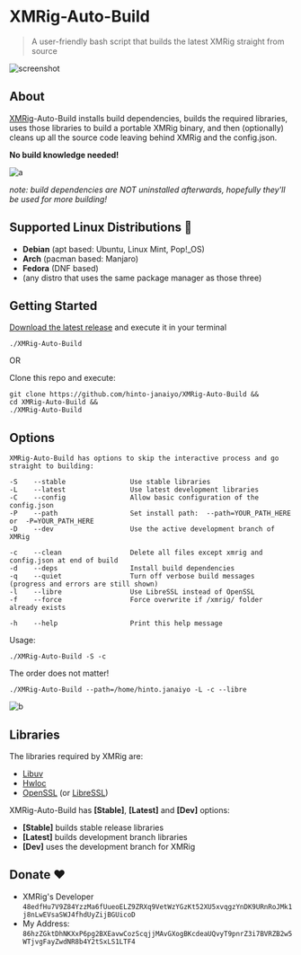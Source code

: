 # XMRig-Auto-Build
>A user-friendly bash script that builds the latest XMRig straight from source

![screenshot](https://i.ibb.co/vHsyZWw/XMRig-Auto-Build.png)

## About 
[XMRig](https://github.com/xmrig/xmrig)-Auto-Build installs build dependencies, builds the required libraries, uses those libraries to build a portable XMRig binary, and then (optionally) cleans up all the source code leaving behind XMRig and the config.json.

**No build knowledge needed!**

![a](https://i.ibb.co/WDvhDX3/a.gif)

*note: build dependencies are NOT uninstalled afterwards, hopefully they'll be used for more building!*

## Supported Linux Distributions 🐧
* **Debian** (apt based: Ubuntu, Linux Mint, Pop!_OS)
* **Arch** (pacman based: Manjaro)
* **Fedora** (DNF based)
* (any distro that uses the same package manager as those three)

## Getting Started
[Download the latest release](https://github.com/hinto-janaiyo/XMRig-Auto-Build/releases/latest)
and execute it in your terminal
```
./XMRig-Auto-Build
```

OR

Clone this repo and execute:
```
git clone https://github.com/hinto-janaiyo/XMRig-Auto-Build &&
cd XMRig-Auto-Build &&
./XMRig-Auto-Build
```

## Options
```
XMRig-Auto-Build has options to skip the interactive process and go straight to building:

-S    --stable                Use stable libraries
-L    --latest                Use latest development libraries
-C    --config                Allow basic configuration of the config.json
-P    --path                  Set install path:  --path=YOUR_PATH_HERE  or  -P=YOUR_PATH_HERE
-D    --dev                   Use the active development branch of XMRig

-c    --clean                 Delete all files except xmrig and config.json at end of build
-d    --deps                  Install build dependencies
-q    --quiet                 Turn off verbose build messages (progress and errors are still shown)
-l    --libre                 Use LibreSSL instead of OpenSSL
-f    --force                 Force overwrite if /xmrig/ folder already exists

-h    --help                  Print this help message
```
Usage:
```
./XMRig-Auto-Build -S -c
```
The order does not matter!
```
./XMRig-Auto-Build --path=/home/hinto.janaiyo -L -c --libre
```
![b](https://i.ibb.co/qJfyC91/b.gif)

## Libraries
The libraries required by XMRig are:
* [Libuv](https://github.com/libuv/libuv)
* [Hwloc](https://github.com/open-mpi/hwloc)
* [OpenSSL](https://github.com/openssl/openssl) (or [LibreSSL](https://github.com/libressl-portable/portable))

XMRig-Auto-Build has **[Stable]**, **[Latest]** and **[Dev]** options:
* **[Stable]** builds stable release libraries
* **[Latest]** builds development branch libraries
* **[Dev]** uses the development branch for XMRig

## Donate ❤️
* XMRig's Developer `48edfHu7V9Z84YzzMa6fUueoELZ9ZRXq9VetWzYGzKt52XU5xvqgzYnDK9URnRoJMk1j8nLwEVsaSWJ4fhdUyZijBGUicoD`
* My Address: `86hzZGktDhNKXxP6pg2BXEavwCozScqjjMAvGXogBKcdeaUQvyT9pnrZ3i7BVRZB2w5WTjvgFayZwdNR8b4Y2tSxLS1LTF4`
